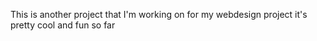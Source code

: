 This is another project that I'm working on for my webdesign project it's pretty cool and fun so far 
